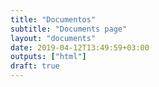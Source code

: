 ```yaml
---
title: "Documentos"
subtitle: "Documents page"
layout: "documents"
date: 2019-04-12T13:49:59+03:00
outputs: ["html"]
draft: true
---
```

